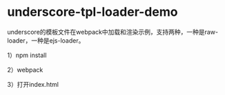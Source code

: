 # underscore-tpl-loader-demo

underscore的模板文件在webpack中加载和渲染示例，支持两种，一种是raw-loader，一种是ejs-loader。

1）npm install

2）webpack

3）打开index.html